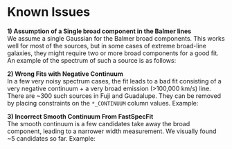 # Known Issues

**1) Assumption of a Single broad component in the Balmer lines** \
We assume a single Gaussian for the Balmer broad components. This works well for most of the sources, but in some cases of extreme broad-line galaxies, they might require two or more broad components for a good fit.
An example of the spectrum of such a source is as follows: 

**2) Wrong Fits with Negative Continuum** \
In a few very noisy spectrum cases, the fit leads to a bad fit consisting of a very negative continuum + a very broad emission (>100,000 km/s) line. There are ~300 such sources in Fuji and Guadalupe. 
They can be removed by placing constraints on the `*_CONTINUUM` column values. Example:

**3) Incorrect Smooth Continuum From FastSpecFit** \
The smooth continuum is a few candidates take away the broad component, leading to a narrower width measurement. We visually found ~5 candidates so far.
Example:

